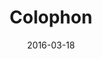 ---
title: Colophon
description: Colophon for ryanwatters.io, including type systems and the site's visual style guide.
date: 2016-03-18
publishdate: 2016-03-18
updated: 2016-03-18
type: singles
layout: colophon
fonts: ["Proxima Nova","Adelle","Courier Prime"]
colors: ["#000000","#333333","#4d4d4d","#9a9a9a","#014A82","#b30000"]
fontinems: 8
categories: []
tags: [colophon,style]
---